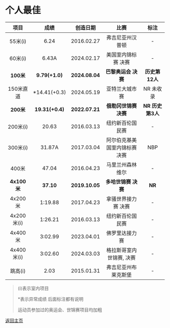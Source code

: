 # 个人最佳

|    项目     |      成绩       |    创造日期    |             比赛              |       标注       |
| :---------: | :-------------: | :------------: | :---------------------------: | :--------------: |
|   55米(i)   |      6.24       |   2016.02.27   |       弗吉尼亚州汉普顿        |        -         |
|   60米(i)   |      6.43A      |   2024.02.17   |      美国室内锦标赛 决赛      |        -         |
|  **100米**  | **9.79(+1.0)**  | **2024.08.04** |      **巴黎奥运会 决赛**      |  **历史第12人**  |
|  150米直道  |  *14.41(+0.3)   |   2024.05.19   |        亚特兰大城市赛         |    NR 未收录     |
|  **200米**  | **19.31(+0.4)** | **2022.07.21** |     **俄勒冈世锦赛 决赛**     | **NR 历史第3人** |
|  200米(i)   |      20.63      |   2016.03.13   |       纽约新百伦国民赛        |        -         |
|  300米(i)   |     31.87A      |   2017.03.04   | 阿尔伯克基美国室内锦标赛 决赛 |       NBP        |
|    400米    |      47.04      |   2016.04.23   |       马里兰州森林维尔        |        -         |
| **4x100米** |    **37.10**    | **2019.10.05** |      **多哈世锦赛 决赛**      |      **NR**      |
|   4x200米   |     1:19.88     |   2017.04.23   |      拿骚世界接力赛 决赛      |        -         |
| 4x200米(i)  |     1:26.21     |   2016.03.13   |       纽约新百伦国民赛        |        -         |
|   4x400米   |     3:02.99     |   2023.04.01   |        佛罗里达接力赛         |        -         |
| 4x400米(i)  |     3:02.60     |   2024.03.03   |   格拉斯哥室内世锦赛, 决赛    |        -         |
|   跳高(i)   |      2.03       |   2015.01.31   |     弗吉尼亚州布莱克斯堡      |        -         |

> (i)表示室内项目
>
> *表示异常成绩 后面标注都有说明
>
> 运动员参加过的奥运会、世锦赛项目均加粗

[返回主页](./Profile.md)


